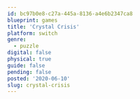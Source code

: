 ```yaml
---
id: bc97b0e8-c27a-445a-8136-a4e6b2347ca8
blueprint: games
title: 'Crystal Crisis'
platform: switch
genre:
  - puzzle
digital: false
physical: true
guide: false
pending: false
posted: '2020-06-10'
slug: crystal-crisis
---
```

